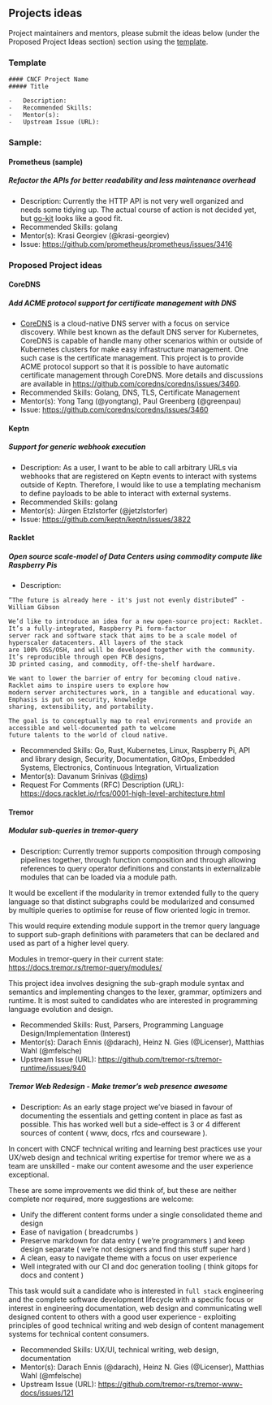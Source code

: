 ## Projects ideas

Project maintainers and mentors, please submit the ideas below (under the Proposed Project Ideas section) section using the [template](/PROJECT_IDEA_TEMPLATE.md).

### Template

```
#### CNCF Project Name
##### Title

-	Description:
-	Recommended Skills:
-	Mentor(s):
-	Upstream Issue (URL):
```

### Sample:

#### Prometheus (sample)

##### Refactor the APIs for better readability and less maintenance overhead

- Description: Currently the HTTP API is not very well organized and needs some tidying up. The actual course of action is not decided yet, but [go-kit](https://github.com/go-kit/kit) looks like a good fit.
- Recommended Skills: golang
- Mentor(s): Krasi Georgiev (@krasi-georgiev)
- Issue: https://github.com/prometheus/prometheus/issues/3416

### Proposed Project ideas

#### CoreDNS

##### Add ACME protocol support for certificate management with DNS

- [CoreDNS](https://github.com/coredns/coredns) is a cloud-native DNS server with a focus on service discovery. While best known as the default DNS server for Kubernetes, CoreDNS is capable of handle many other scenarios within or outside of Kubernetes clusters for make easy infrastructure management. One such case is the certificate management. This project is to provide ACME protocol support so that it is possible to have automatic certificate management through CoreDNS. More details and discussions are available in https://github.com/coredns/coredns/issues/3460.
- Recommended Skills: Golang, DNS, TLS, Certificate Management
- Mentor(s): Yong Tang (@yongtang), Paul Greenberg (@greenpau)
- Issue: https://github.com/coredns/coredns/issues/3460

#### Keptn

##### Support for generic webhook execution

- Description: As a user, I want to be able to call arbitrary URLs via webhooks that are registered on Keptn events to interact with systems outside of Keptn. Therefore, I would like to use a templating mechanism to define payloads to be able to interact with external systems.
- Recommended Skills: golang
- Mentor(s): Jürgen Etzlstorfer (@jetzlstorfer)
- Issue: https://github.com/keptn/keptn/issues/3822 

#### Racklet

##### Open source scale-model of Data Centers using commodity compute like Raspberry Pis

-	Description:
  ```
  “The future is already here - it's just not evenly distributed” - William Gibson

  We’d like to introduce an idea for a new open-source project: Racklet. It’s a fully-integrated, Raspberry Pi form-factor
  server rack and software stack that aims to be a scale model of hyperscaler datacenters. All layers of the stack
  are 100% OSS/OSH, and will be developed together with the community. It’s reproducible through open PCB designs,
  3D printed casing, and commodity, off-the-shelf hardware.

  We want to lower the barrier of entry for becoming cloud native. Racklet aims to inspire users to explore how
  modern server architectures work, in a tangible and educational way. Emphasis is put on security, knowledge
  sharing, extensibility, and portability.

  The goal is to conceptually map to real environments and provide an accessible and well-documented path to welcome
  future talents to the world of cloud native.
  ```
-	Recommended Skills: Go, Rust, Kubernetes, Linux, Raspberry Pi, API and library design, Security, Documentation, GitOps, Embedded Systems, Electronics, Continuous Integration, Virtualization
-	Mentor(s): Davanum Srinivas ([@dims](https://github.com/dims))
-	Request For Comments (RFC) Description (URL): https://docs.racklet.io/rfcs/0001-high-level-architecture.html

#### Tremor

##### Modular sub-queries in tremor-query

-	Description:
  Currently tremor supports composition through composing pipelines together, through function composition and through allowing references to query operator definitions and constants in externalizable modules that can be loaded via a module path.

  It would be excellent if the modularity in tremor extended fully to the query language so that distinct subgraphs could be modularized and consumed by multiple queries to optimise for reuse of flow oriented logic in tremor.

  This would require extending module support in the tremor query language to support sub-graph definitions with parameters that can be declared and used as part of a higher level query.

  Modules in tremor-query in their current state: https://docs.tremor.rs/tremor-query/modules/ 

  This project idea involves designing the sub-graph module syntax and semantics and implementing changes to the lexer, grammar, optimizers and runtime. It is most suited to candidates who are interested in programming language evolution and design.
-	Recommended Skills: Rust, Parsers, Programming Language Design/Implementation (Interest)
-	Mentor(s): Darach Ennis (@darach), Heinz N. Gies (@Licenser), Matthias Wahl (@mfelsche)
-	Upstream Issue (URL): https://github.com/tremor-rs/tremor-runtime/issues/940

##### Tremor Web Redesign - Make tremor’s web presence awesome

-	Description:
  As an early stage project we’ve biased in favour of documenting the essentials and getting content in place as fast as possible. This has worked well but a side-effect is 3 or 4 different sources of content ( www, docs, rfcs and courseware ).

  In concert with CNCF technical writing and learning best practices use your UX/web design and technical writing expertise for tremor where we as a team are unskilled - make our content awesome and the user experience exceptional.

  These are some improvements we did think of, but these are neither complete nor required, more suggestions are welcome:

  - Unify the different content forms under a single consolidated theme and design
  - Ease of navigation ( breadcrumbs )
  - Preserve markdown for data entry ( we’re programmers ) and keep design separate ( we’re not designers and find this stuff super hard )
  - A clean, easy to navigate theme with a focus on user experience
  - Well integrated with our CI and doc generation tooling ( think gitops for docs and content )

  This task would suit a candidate who is interested in `full stack` engineering and the complete software development lifecycle with a specific focus or interest in engineering documentation, web design and communicating well designed content to others with a good user experience - exploiting principles of good technical writing and web design of content management systems for technical content consumers.
  
-	Recommended Skills: UX/UI, technical writing, web design, documentation
-	Mentor(s): Darach Ennis (@darach), Heinz N. Gies (@Licenser), Matthias Wahl (@mfelsche)
-	Upstream Issue (URL): https://github.com/tremor-rs/tremor-www-docs/issues/121


